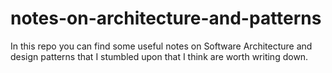 # notes-on-architecture-and-patterns
In this repo you can find some useful notes on Software Architecture and design patterns that I stumbled upon that I think are worth writing down.
